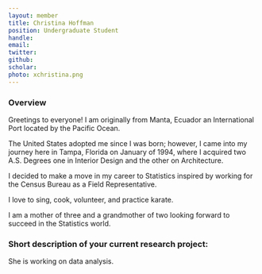 ```yaml
---
layout: member
title: Christina Hoffman 
position: Undergraduate Student
handle: 
email:  
twitter:
github:
scholar: 
photo: xchristina.png
---
```


### Overview

Greetings to everyone! I am originally from Manta, Ecuador an International Port located by the Pacific Ocean. 

The United States adopted me since I was born; however, I came into my journey here in Tampa, Florida on January of 1994, where I acquired two A.S. Degrees one in Interior Design and the other on Architecture. 

I decided to make a move in my career to Statistics inspired by working for the Census Bureau as a Field Representative. 

I love to sing, cook, volunteer, and practice karate.

I am a mother of three and a grandmother of two looking forward to succeed in the Statistics world.



### Short description of your current research project:

She is working on data analysis.
